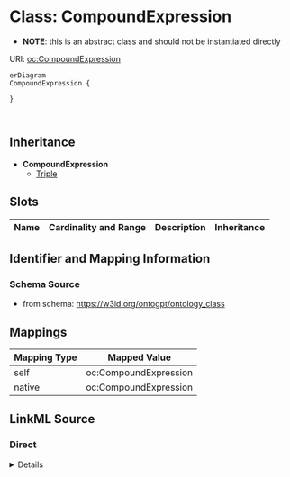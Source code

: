

# Class: CompoundExpression


* __NOTE__: this is an abstract class and should not be instantiated directly


URI: [oc:CompoundExpression](http://w3id.org/ontogpt/ontology-class-templateCompoundExpression)



```mermaid
erDiagram
CompoundExpression {

}



```




## Inheritance
* **CompoundExpression**
    * [Triple](Triple.md)



## Slots

| Name | Cardinality and Range | Description | Inheritance |
| ---  | --- | --- | --- |









## Identifier and Mapping Information







### Schema Source


* from schema: https://w3id.org/ontogpt/ontology_class





## Mappings

| Mapping Type | Mapped Value |
| ---  | ---  |
| self | oc:CompoundExpression |
| native | oc:CompoundExpression |





## LinkML Source

<!-- TODO: investigate https://stackoverflow.com/questions/37606292/how-to-create-tabbed-code-blocks-in-mkdocs-or-sphinx -->

### Direct

<details>
```yaml
name: CompoundExpression
from_schema: https://w3id.org/ontogpt/ontology_class
abstract: true

```
</details>

### Induced

<details>
```yaml
name: CompoundExpression
from_schema: https://w3id.org/ontogpt/ontology_class
abstract: true

```
</details>